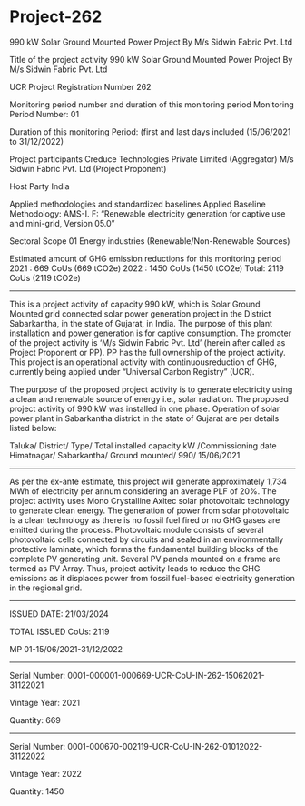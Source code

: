 # Project-262
990 kW Solar Ground Mounted Power Project By M/s Sidwin Fabric Pvt. Ltd

Title of the project activity 990 kW Solar Ground Mounted Power Project By M/s
Sidwin Fabric Pvt. Ltd

UCR Project Registration Number 262

Monitoring period number and
duration of this monitoring period
Monitoring Period Number: 01

Duration of this monitoring Period: (first and last days
included (15/06/2021 to 31/12/2022)

Project participants Creduce Technologies Private Limited (Aggregator)
M/s Sidwin Fabric Pvt. Ltd (Project Proponent)

Host Party India

Applied methodologies and
standardized baselines
Applied Baseline Methodology:
AMS-I. F: “Renewable electricity generation for captive
use and mini-grid, Version 05.0”

Sectoral Scope 01 Energy industries
(Renewable/Non-Renewable Sources)

Estimated amount of GHG emission
reductions for this monitoring
period
2021 : 669 CoUs (669 tCO2e)
2022 : 1450 CoUs (1450 tCO2e)
Total: 2119 CoUs (2119 tCO2e)
_______________________________
This is a project activity of capacity 990 kW, which is Solar Ground Mounted grid connected solar
power generation project in the District Sabarkantha, in the state of Gujarat, in India. The purpose of
this plant installation and power generation is for captive consumption. The promoter of the project
activity is ‘M/s Sidwin Fabric Pvt. Ltd’ (herein after called as Project Proponent or PP). PP has the
full ownership of the project activity. This project is an operational activity with continuousreduction
of GHG, currently being applied under “Universal Carbon Registry” (UCR).

The purpose of the proposed project activity is to generate electricity using a clean and renewable
source of energy i.e., solar radiation. The proposed project activity of 990 kW was installed in one
phase. Operation of solar power plant in Sabarkantha district in the state of Gujarat are per details
listed below:

Taluka/ District/ Type/ Total installed capacity kW /Commissioning date
Himatnagar/ Sabarkantha/ Ground mounted/ 990/ 15/06/2021
__________________________
As per the ex-ante estimate, this project will generate approximately 1,734 MWh of electricity per
annum considering an average PLF of 20%. The project activity uses Mono Crystalline Axitec solar
photovoltaic technology to generate clean energy. The generation of power from solar photovoltaic
is a clean technology as there is no fossil fuel fired or no GHG gases are emitted during the process.
Photovoltaic module consists of several photovoltaic cells connected by circuits and sealed in an
environmentally protective laminate, which forms the fundamental building blocks of the complete
PV generating unit. Several PV panels mounted on a frame are termed as PV Array. Thus, project
activity leads to reduce the GHG emissions as it displaces power from fossil fuel-based electricity
generation in the regional grid.
______________
ISSUED DATE: 21/03/2024

TOTAL ISSUED CoUs: 2119

MP 01-15/06/2021-31/12/2022
__________________________

Serial Number: 0001-000001-000669-UCR-CoU-IN-262-15062021-31122021

Vintage Year: 2021

Quantity: 669
________________
Serial Number: 0001-000670-002119-UCR-CoU-IN-262-01012022-31122022

Vintage Year: 2022

Quantity: 1450
